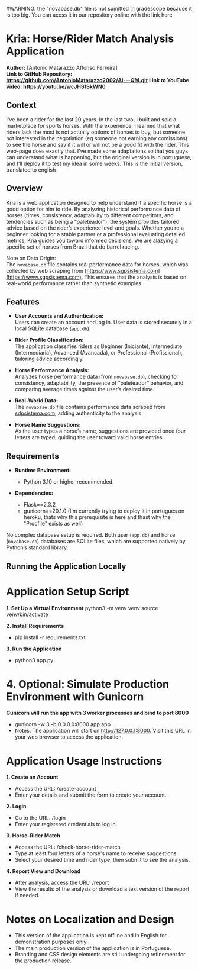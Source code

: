 #WARNING: the "novabase.db" file is not sumitted in gradescope because it is too big. You can acess it in our repository online with the link here



# Kria: Horse/Rider Match Analysis Application

**Author:** [Antonio Matarazzo Affonso Ferreira]  
**Link to GitHub Repository: https://github.com/AntonioMatarazzo2002/AI---QM.git**
**Link to YouTube video: https://youtu.be/wcJHSfSkWN0**

## Context
I've been a rider for the last 20 years. In the last two, I built and sold a marketplace for sports horses. With the experience, I learned that what riders lack the most is not actually options of horses to buy, but someone not interested in the negotiation (eg someone not earning any comissions) to see the horse and say if it will or will not be a good fit with the rider. This web-page does exactly that. I've made some adaptations so that you guys can understand what is happening, but the original version is in portuguese, and I'll deploy it to test my idea in some weeks. This is the initial version, translated to english


## Overview

Kria is a web application designed to help understand if a specific horse is a good option for him to ride. By analyzing historical performance data of horses (times, consistency, adaptability to different competitors, and tendencies such as being a “paleteador”), the system provides tailored advice based on the rider’s experience level and goals. Whether you’re a beginner looking for a stable partner or a professional evaluating detailed metrics, Kria guides you toward informed decisions. We are alazying a specific set of horses from Brazil that do barrel racing. 

Note on Data Origin:  
The `novabase.db` file contains real performance data for horses, which was collected by web scraping from [https://www.sgpsistema.com](https://www.sgpsistema.com). This ensures that the analysis is based on real-world performance rather than synthetic examples.

## Features

- **User Accounts and Authentication:**  
  Users can create an account and log in. User data is stored securely in a local SQLite database (`app.db`).
  
- **Rider Profile Classification:**  
  The application classifies riders as Beginner (Iniciante), Intermediate (Intermediaria), Advanced (Avancada), or Professional (Profissional), tailoring advice accordingly.
  
- **Horse Performance Analysis:**  
  Analyzes horse performance data (from `novabase.db`), checking for consistency, adaptability, the presence of “paleteador” behavior, and comparing average times against the user’s desired time.
  
- **Real-World Data:**  
  The `novabase.db` file contains performance data scraped from [sdpsistema.com](https://www.sdpsistema.com), adding authenticity to the analysis.

- **Horse Name Suggestions:**  
  As the user types a horse’s name, suggestions are provided once four letters are typed, guiding the user toward valid horse entries.

## Requirements

- **Runtime Environment:**  
  - Python 3.10 or higher recommended.
  
- **Dependencies:**
  - Flask==2.3.2
  - gunicorn==20.1.0 (I'm currently trying to deploy it in portugues on heroku, thats why this prerequisite is here and thast why the "Procfile" exists as well)

No complex database setup is required. Both user (`app.db`) and horse (`novabase.db`) databases are SQLite files, which are supported natively by Python’s standard library.

## Running the Application Locally

# Application Setup Script

**1. Set Up a Virtual Environment**
python3 -m venv venv
source venv/bin/activate

**2. Install Requirements**
- pip install -r requirements.txt

**3. Run the Application**
- python3 app.py

# 4. Optional: Simulate Production Environment with Gunicorn
**Gunicorn will run the app with 3 worker processes and bind to port 8000**
- gunicorn -w 3 -b 0.0.0.0:8000 app:app
- Notes: The application will start on http://127.0.0.1:8000. Visit this URL in your web browser to access the application.


# Application Usage Instructions

**1. Create an Account**
- Access the URL: /create-account
- Enter your details and submit the form to create your account.

**2. Login**
- Go to the URL: /login
- Enter your registered credentials to log in.

**3. Horse-Rider Match**
 - Access the URL: /check-horse-rider-match
- Type at least four letters of a horse's name to receive suggestions.
- Select your desired time and rider type, then submit to see the analysis.

**4. Report View and Download**
- After analysis, access the URL: /report
- View the results of the analysis or download a text version of the report if needed.


# Notes on Localization and Design
- This version of the application is kept offline and in English for demonstration purposes only.
- The main production version of the application is in Portuguese.
- Branding and CSS design elements are still undergoing refinement for the production release.
